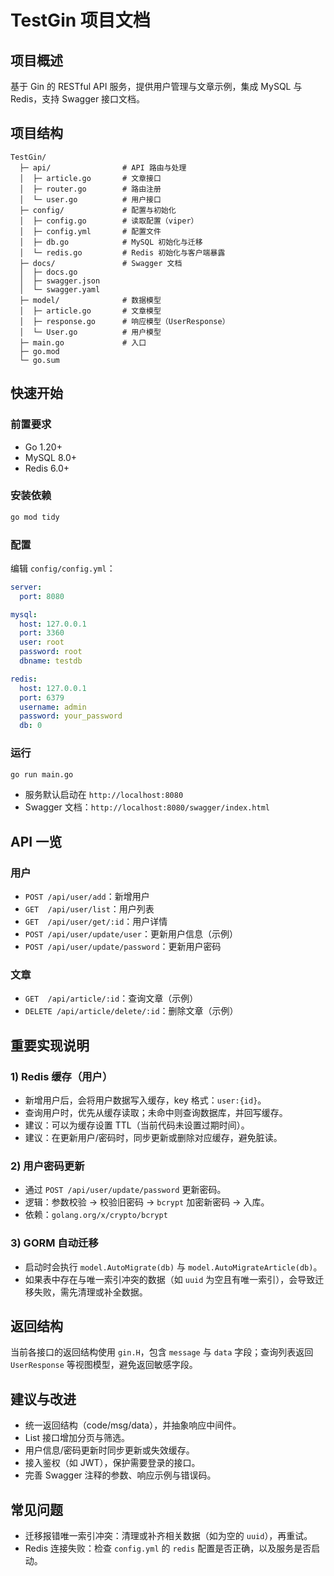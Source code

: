 
          
# TestGin 项目文档

## 项目概述
基于 Gin 的 RESTful API 服务，提供用户管理与文章示例，集成 MySQL 与 Redis，支持 Swagger 接口文档。

## 项目结构
```
TestGin/
  ├─ api/                # API 路由与处理
  │  ├─ article.go       # 文章接口
  │  ├─ router.go        # 路由注册
  │  └─ user.go          # 用户接口
  ├─ config/             # 配置与初始化
  │  ├─ config.go        # 读取配置（viper）
  │  ├─ config.yml       # 配置文件
  │  ├─ db.go            # MySQL 初始化与迁移
  │  └─ redis.go         # Redis 初始化与客户端暴露
  ├─ docs/               # Swagger 文档
  │  ├─ docs.go
  │  ├─ swagger.json
  │  └─ swagger.yaml
  ├─ model/              # 数据模型
  │  ├─ article.go       # 文章模型
  │  ├─ response.go      # 响应模型（UserResponse）
  │  └─ User.go          # 用户模型
  ├─ main.go             # 入口
  ├─ go.mod
  └─ go.sum
```

## 快速开始

### 前置要求
- Go 1.20+
- MySQL 8.0+
- Redis 6.0+

### 安装依赖
```bash
go mod tidy
```

### 配置
编辑 `config/config.yml`：
```yaml
server:
  port: 8080

mysql:
  host: 127.0.0.1
  port: 3360
  user: root
  password: root
  dbname: testdb

redis:
  host: 127.0.0.1
  port: 6379
  username: admin
  password: your_password
  db: 0
```

### 运行
```bash
go run main.go
```
- 服务默认启动在 `http://localhost:8080`
- Swagger 文档：`http://localhost:8080/swagger/index.html`

## API 一览

### 用户
- `POST /api/user/add`：新增用户
- `GET  /api/user/list`：用户列表
- `GET  /api/user/get/:id`：用户详情
- `POST /api/user/update/user`：更新用户信息（示例）
- `POST /api/user/update/password`：更新用户密码

### 文章
- `GET  /api/article/:id`：查询文章（示例）
- `DELETE /api/article/delete/:id`：删除文章（示例）

## 重要实现说明

### 1) Redis 缓存（用户）
- 新增用户后，会将用户数据写入缓存，key 格式：`user:{id}`。
- 查询用户时，优先从缓存读取；未命中则查询数据库，并回写缓存。
- 建议：可以为缓存设置 TTL（当前代码未设置过期时间）。
- 建议：在更新用户/密码时，同步更新或删除对应缓存，避免脏读。

### 2) 用户密码更新
- 通过 `POST /api/user/update/password` 更新密码。
- 逻辑：参数校验 → 校验旧密码 → `bcrypt` 加密新密码 → 入库。
- 依赖：`golang.org/x/crypto/bcrypt`

### 3) GORM 自动迁移
- 启动时会执行 `model.AutoMigrate(db)` 与 `model.AutoMigrateArticle(db)`。
- 如果表中存在与唯一索引冲突的数据（如 `uuid` 为空且有唯一索引），会导致迁移失败，需先清理或补全数据。

## 返回结构
当前各接口的返回结构使用 `gin.H`，包含 `message` 与 `data` 字段；查询列表返回 `UserResponse` 等视图模型，避免返回敏感字段。

## 建议与改进
- 统一返回结构（code/msg/data），并抽象响应中间件。
- List 接口增加分页与筛选。
- 用户信息/密码更新时同步更新或失效缓存。
- 接入鉴权（如 JWT），保护需要登录的接口。
- 完善 Swagger 注释的参数、响应示例与错误码。

## 常见问题
- 迁移报错唯一索引冲突：清理或补齐相关数据（如为空的 `uuid`），再重试。
- Redis 连接失败：检查 `config.yml` 的 `redis` 配置是否正确，以及服务是否启动。
        


